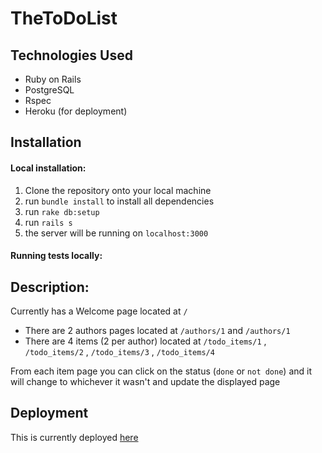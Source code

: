 # TheToDoList

## Technologies Used
* Ruby on Rails
* PostgreSQL
* Rspec
* Heroku (for deployment)

## Installation

#### Local installation:
1. Clone the repository onto your local machine
2. run ```bundle install``` to install all dependencies
3. run ```rake db:setup```
4. run ```rails s```
5. the server will be running on ```localhost:3000```
#### Running tests locally:

## Description:
Currently has a Welcome page located at `/`
- There are 2 authors pages located at  `/authors/1` and `/authors/1`
- There are 4 items (2 per author) located at `/todo_items/1` , `/todo_items/2` , `/todo_items/3` , `/todo_items/4`

From each item page you can click on the status (`done` or `not done`) and it will change to whichever it wasn't and update the displayed page

## Deployment
This is currently deployed [here](https://todos-kansas-271828.herokuapp.com/)